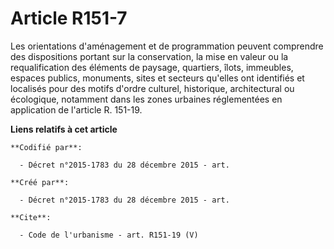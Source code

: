 # Article R151-7

Les orientations d'aménagement et de programmation peuvent comprendre des dispositions portant sur la conservation, la mise
en valeur ou la requalification des éléments de paysage, quartiers, îlots, immeubles, espaces publics, monuments, sites et
secteurs qu'elles ont identifiés et localisés pour des motifs d'ordre culturel, historique, architectural ou écologique,
notamment dans les zones urbaines réglementées en application de l'article R. 151-19.

**Liens relatifs à cet article**

	**Codifié par**:

	  - Décret n°2015-1783 du 28 décembre 2015 - art.

	**Créé par**:

	  - Décret n°2015-1783 du 28 décembre 2015 - art.

	**Cite**:

	  - Code de l'urbanisme - art. R151-19 (V)
